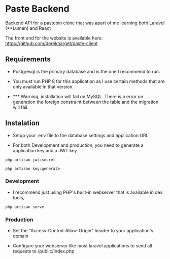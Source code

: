 # Paste Backend

Backend API for a pastebin clone that was apart of me learning both Laravel (**Lumen) and React


The front end for the website is available here: https://github.com/derekharget/paste-client


## Requirements

- Postgresql is the primary database and is the one I recommend to run.

- You must run PHP 8 for this application as I use certain methods that are only available in that version.

- *** Warning, installation will fail on MySQL. There is a error on generation the foreign constraint between the table and the migration will fail.

## Instalation

- Setup your .env file to the database settings and application URL

- For both Development and production, you need to generate a application key and a JWT key

```
php artisan jwt:secret

php artisan key:generate

```
    
### Development

- I recommend just using PHP's built-in webserver that is available in dev tools, 
```
php artisan serve
```

### Production

- Set the "Access-Control-Allow-Origin" header to your application's domain

- Configure your webserver like most laravel applications to send all requests to /public/index.php
